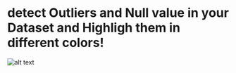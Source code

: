 # detect Outliers and Null value in your Dataset and Highligh them in different colors!

![alt text](https://fiverr-res.cloudinary.com/images/q_auto,f_auto/gigs/108617065/original/daeeeaafa5b1862b86b0c6592bfb29f21a87202a/programming-projects-in-java.png)
